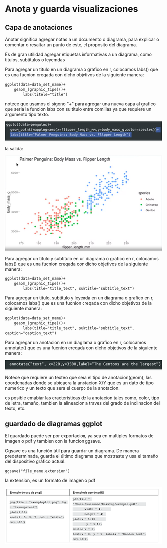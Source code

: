 # Anota y guarda visualizaciones

## Capa de anotaciones

Anotar significa agregar notas a un documento o diagrama, para explicar o comentar o resaltar un punto de este, el proposito
del diagrama.

Es de gran utilidad agregar etiquetas informativas a un diagrama, como titulos, subtitulos o leyemdas

Para agregar un titulo en un diagrama o grafico en r, colocamos labs() que es una fucnion creqada con dicho objetivos de
la siguiente manera:

    ggplot(data=data_set_name)+
        geaom_(graphic_tipe)()+
            labs(titele="title")

notece que usamos el sigono "+" para agregar una nueva capa al grafico que seria la funcion labs con su titulo entre comillas
ya que requiere un argumento tipo texto.

![Alt text](image-25.png)

la salida:

![Alt text](image-26.png)

Para agregar un titulo y subtitulo en un diagrama o grafico en r, colocamos labs() que es una fucnion creqada con dicho
objetivos de la siguiente manera:

    ggplot(data=data_set_name)+
        geaom_(graphic_tipe)()+
            labs(title="title_text", subtitle="subtitle_text")

Para agregar un titulo, subtitulo y leyenda en un diagrama o grafico en r, colocamos labs() que es una fucnion creqada con
dicho objetivos de la siguiente manera:

    ggplot(data=data_set_name)+
        geaom_(graphic_tipe)()+
            labs(title="title_text", subtitle="subtitle_text", caption="caption_text")

Para agregar un anotacion en un diagrama o grafico en r, colocamos annotate() que es una fucnion creqada con
dicho objetivos de la siguiente manera:

![Alt text](image-27.png)

Notece que requiere un texteo que sera el tipo de anotacion(geom), las coordenadas donde se ubicacra la anotacion X/Y que
es un dato de tipo numerico y un texto que sera el cuerpo de la anotacion.

es posible cmabiar las cracteristicas de la anotacion tales como, color, tipo de letra, tamaño, tambien la alineacion a traves
del grado de inclinacion del texto, etc.

## guardado de diagramas ggplot

El guardado puede ser por exportacion, ya sea en multiples formatos de imagen o pdf y tambien con la funcion ggsave.

Ggsave es una función útil para guardar un diagrama. De manera predeterminada, guarda el último diagrama que mostraste y
usa el tamaño del dispositivo gráfico actual.

    ggsave("file_name.extension")

la extension, es un formato de imagen o pdf

![Alt text](image-28.png)
